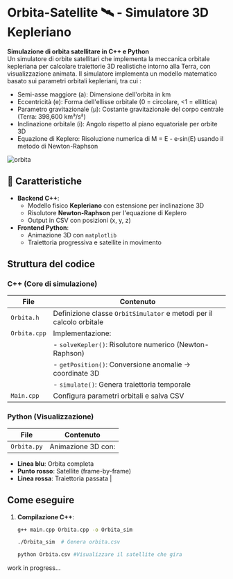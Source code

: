# Orbita-Satellite  🛰️  - Simulatore 3D Kepleriano
**Simulazione di orbita satellitare in C++ e Python**  
Un simulatore di orbite satellitari che implementa la meccanica orbitale kepleriana per calcolare traiettorie 3D realistiche intorno alla Terra, con visualizzazione animata.
Il simulatore implementa un modello matematico basato sui parametri orbitali kepleriani, tra cui : 
  - Semi-asse maggiore (a): Dimensione dell'orbita in km  
  - Eccentricità (e): Forma dell'ellisse orbitale (0 = circolare, <1 = ellittica)
  - Parametro gravitazionale (μ): Costante gravitazionale del corpo centrale (Terra: 398,600 km³/s²)
  - Inclinazione orbitale (i): Angolo rispetto al piano equatoriale per orbite 3D
  - Equazione di Keplero: Risoluzione numerica di M = E - e·sin(E) usando il metodo di Newton-Raphson
    

![orbita](https://github.com/user-attachments/assets/3266fe02-2f11-4014-824c-0cc599f90124)


## 📌 **Caratteristiche**  
- **Backend C++**:  
  - Modello fisico **Kepleriano** con estensione per inclinazione 3D  
  - Risolutore **Newton-Raphson** per l'equazione di Keplero  
  - Output in CSV con posizioni (x, y, z)  
- **Frontend Python**:  
  - Animazione 3D con `matplotlib`  
  - Traiettoria progressiva e satellite in movimento  

##  **Struttura del codice**  
### C++ (Core di simulazione)  
| File | Contenuto |  
|------|-----------|  
| `Orbita.h` | Definizione classe `OrbitSimulator` e metodi per il calcolo orbitale |  
| `Orbita.cpp` | Implementazione:  
|              |   - `solveKepler()`: Risolutore numerico (Newton-Raphson) | 
|              |  - `getPosition()`: Conversione anomalie → coordinate 3D  |
|              |  - `simulate()`: Genera traiettoria temporale |  
| `Main.cpp` | Configura parametri orbitali e salva CSV |  

### Python (Visualizzazione)  
| File | Contenuto |  
|------|-----------|  
| `Orbita.py` | Animazione 3D con:  
  - **Linea blu**: Orbita completa  
  - **Punto rosso**: Satellite (frame-by-frame)  
  - **Linea rossa**: Traiettoria passata |  

## **Come eseguire**  
1. **Compilazione C++**:  
   ```bash
   g++ main.cpp Orbita.cpp -o Orbita_sim
   
   ./Orbita_sim  # Genera orbita.csv
   
   python Orbita.csv #Visualizzare il satellite che gira
   ```
work in progress...
